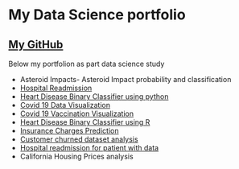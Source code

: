 My Data Science portfolio
================

## [My GitHub](https://github.com/dhirajbankar/dhirajbankar)

Below my portfolion as part data science study 

- Asteroid Impacts- Asteroid Impact probability and classification
- [Hospital Readmission](https://github.com/dhirajbankar/dhirajbankar/tree/InitialRelease/Hospital%20Readmission) 
- [Heart Disease Binary Classifier using python](https://github.com/dhirajbankar/dhirajbankar/tree/InitialRelease/Heart%20Disease%20Binary%20Classifier%20using%20python)
-  [Covid 19 Data Visualization](https://github.com/dhirajbankar/DSC640/tree/master/Covid%2019%20Data%20Visualization)
-  [Covid 19 Vaccination Visualization](https://github.com/dhirajbankar/DSC640/tree/master/Covid%2019%20Vaccination%20Visualization)
-  [Heart Disease Binary Classifier using R](https://github.com/dhirajbankar/dhirajbankar/tree/InitialRelease/Using%20R-Heart%20Disease%20Binary%20Classifire)
-  [Insurance Charges Prediction](https://github.com/dhirajbankar/dhirajbankar/tree/InitialRelease/InsuranceChargesPrediction)
-  [Customer churned dataset analysis](https://github.com/dhirajbankar/dhirajbankar/tree/InitialRelease/Bank%20Customer%20churned%20dataset)
-  [Hospital readmission for patient with data](https://github.com/dhirajbankar/dhirajbankar/tree/InitialRelease/Hospital%20Readmission)
-  California Housing Prices analysis



